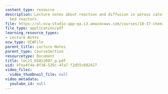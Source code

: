```yaml
---
content_type: resource
description: Lecture notes about reaction and diffusion in porous catalysts. Packed
  bed reactors.
file: https://ol-ocw-studio-app-qa.s3.amazonaws.com/courses/10-37-chemical-and-biological-reaction-engineering-spring-2007/4fea4f4e0f38526c4fa7f2d55c602427_lec21_05022007_g.pdf
file_type: application/pdf
learning_resource_types:
- Lecture Notes
ocw_type: OCWFile
parent_title: Lecture Notes
parent_type: CourseSection
resourcetype: Document
title: lec21_05022007_g.pdf
uid: 4fea4f4e-0f38-526c-4fa7-f2d55c602427
video_files:
  video_thumbnail_file: null
video_metadata:
  youtube_id: null
---
```

